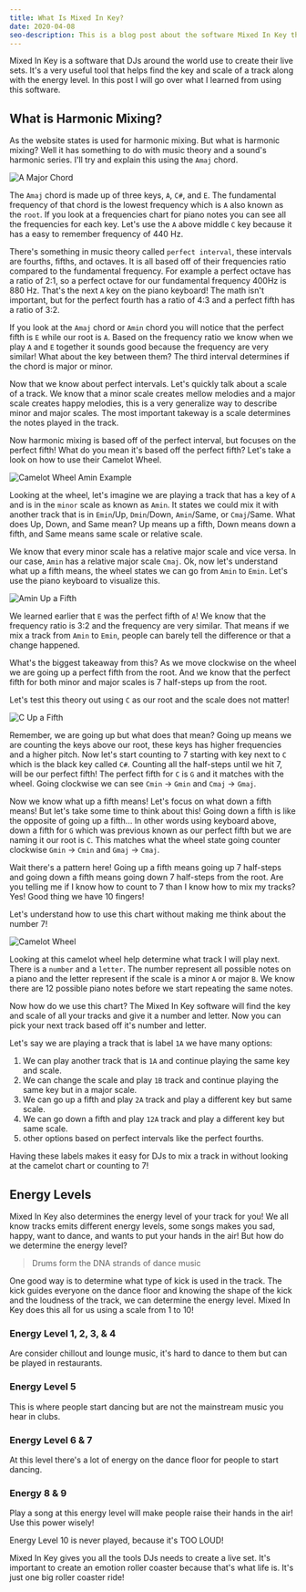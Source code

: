 ```yaml
---
title: What Is Mixed In Key?
date: 2020-04-08
seo-description: This is a blog post about the software Mixed In Key that DJ uses.
---
```


Mixed In Key is a software that DJs around the world use to create their live sets. It's a very useful tool that helps find the key and scale of a track along with the energy level. In this post I will go over what I learned from using this software.

## What is Harmonic Mixing?

As the website states is used for harmonic mixing. But what is harmonic mixing? Well it has something to do with music theory and a sound's harmonic series. I'll try and explain this using the `Amaj` chord.

![A Major Chord](./a-major-chord.png)

The `Amaj` chord is made up of three keys, `A`, `C#`, and `E`. The fundamental frequency of that chord is the lowest frequency which is `A` also known as the `root`. If you look at a frequencies chart for piano notes you can see all the frequencies for each key. Let's use the `A` above middle `C` key because it has a easy to remember frequency of 440 Hz.

There's something in music theory called `perfect interval`, these intervals are fourths, fifths, and octaves. It is all based off of their frequencies ratio compared to the fundamental frequency. For example a perfect octave has a ratio of 2:1, so a perfect octave for our fundamental frequency 400Hz is 880 Hz. That's the next `A` key on the piano keyboard! The math isn't important, but for the perfect fourth has a ratio of 4:3 and a perfect fifth has a ratio of 3:2.

If you look at the `Amaj` chord or `Amin` chord you will notice that the perfect fifth is `E` while our root is `A`. Based on the frequency ratio we know when we play `A` and `E` together it sounds good because the frequency are very similar! What about the key between them? The third interval determines if the chord is major or minor.

Now that we know about perfect intervals. Let's quickly talk about a scale of a track. We know that a minor scale creates mellow melodies and a major scale creates happy melodies, this is a very generalize way to describe minor and major scales. The most important takeway is a scale determines the notes played in the track.

Now harmonic mixing is based off of the perfect interval, but focuses on the perfect fifth! What do you mean it's based off the perfect fifth? Let's take a look on how to use their Camelot Wheel.

![Camelot Wheel Amin Example](./camelot-wheel-a-minor.png)

Looking at the wheel, let's imagine we are playing a track that has a key of `A` and is in the `minor` scale as known as `Amin`. It states we could mix it with another track that is in `Emin`/Up, `Dmin`/Down, `Amin`/Same, or `Cmaj`/Same. What does Up, Down, and Same mean? Up means up a fifth, Down means down a fifth, and Same means same scale or relative scale.

We know that every minor scale has a relative major scale and vice versa. In our case, `Amin` has a relative major scale `Cmaj`. Ok, now let's understand what up a fifth means, the wheel states we can go from `Amin` to `Emin`. Let's use the piano keyboard to visualize this.

![Amin Up a Fifth](a-minor-up-a-fifth.png)

We learned earlier that `E` was the perfect fifth of `A`! We know that the frequency ratio is 3:2 and the frequency are very similar. That means if we mix a track from `Amin` to `Emin`, people can barely tell the difference or that a change happened.

What's the biggest takeaway from this? As we move clockwise on the wheel we are going up a perfect fifth from the root. And we know that the perfect fifth for both minor and major scales is 7 half-steps up from the root.

Let's test this theory out using `C` as our root and the scale does not matter!

![C Up a Fifth](c-up-a-fifth.png)

Remember, we are going up but what does that mean? Going up means we are counting the keys above our root, these keys has higher frequencies and a higher pitch. Now let's start counting to 7 starting with key next to `C` which is the black key called `C#`. Counting all the half-steps until we hit 7, will be our perfect fifth! The perfect fifth for `C` is `G` and it matches with the wheel. Going clockwise we can see `Cmin` -> `Gmin` and `Cmaj` -> `Gmaj`.

Now we know what up a fifth means! Let's focus on what down a fifth means! But let's take some time to think about this! Going down a fifth is like the opposite of going up a fifth... In other words using keyboard above, down a fifth for `G` which was previous known as our perfect fifth but we are naming it our root is `C`. This matches what the wheel state going counter clockwise `Gmin` -> `Cmin` and `Gmaj` -> `Cmaj`.

Wait there's a pattern here! Going up a fifth means going up 7 half-steps and going down a fifth means going down 7 half-steps from the root. Are you telling me if I know how to count to 7 than I know how to mix my tracks? Yes! Good thing we have 10 fingers!

Let's understand how to use this chart without making me think about the number 7!

![Camelot Wheel](./camelot-wheel.png)

Looking at this camelot wheel help determine what track I will play next. There is a `number` and a `letter`. The number represent all possible notes on a piano and the letter represent if the scale is a minor `A` or major `B`. We know there are 12 possible piano notes before we start repeating the same notes.

Now how do we use this chart? The Mixed In Key software will find the key and scale of all your tracks and give it a number and letter. Now you can pick your next track based off it's number and letter.

Let's say we are playing a track that is label `1A` we have many options:

1. We can play another track that is `1A` and continue playing the same key and scale.
2. We can change the scale and play `1B` track and continue playing the same key but in a major scale.
3. We can go up a fifth and play `2A` track and play a different key but same scale.
4. We can go down a fifth and play `12A` track and play a different key but same scale.
5. other options based on perfect intervals like the perfect fourths.

Having these labels makes it easy for DJs to mix a track in without looking at the camelot chart or counting to 7!

## Energy Levels

Mixed In Key also determines the energy level of your track for you! We all know tracks emits different energy levels, some songs makes you sad, happy, want to dance, and wants to put your hands in the air! But how do we determine the energy level?

> Drums form the DNA strands of dance music

One good way is to determine what type of kick is used in the track. The kick guides everyone on the dance floor and knowing the shape of the kick and the loudness of the track, we can determine the energy level. Mixed In Key does this all for us using a scale from 1 to 10!

### Energy Level 1, 2, 3, & 4

Are consider chillout and lounge music, it's hard to dance to them but can be played in restaurants.

### Energy Level 5

This is where people start dancing but are not the mainstream music you hear in clubs.

### Energy Level 6 & 7

At this level there's a lot of energy on the dance floor for people to start dancing.

### Energy 8 & 9

Play a song at this energy level will make people raise their hands in the air! Use this power wisely!

Energy Level 10 is never played, because it's TOO LOUD!

Mixed In Key gives you all the tools DJs needs to create a live set. It's important to create an emotion roller coaster because that's what life is. It's just one big roller coaster ride!
